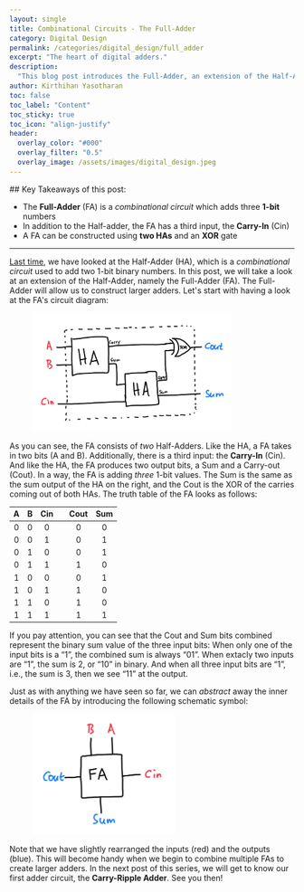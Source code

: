 ```yaml
---
layout: single
title: Combinational Circuits - The Full-Adder
category: Digital Design
permalink: /categories/digital_design/full_adder
excerpt: "The heart of digital adders."
description:
  "This blog post introduces the Full-Adder, an extension of the Half-Adder."
author: Kirthihan Yasotharan
toc: false
toc_label: "Content"
toc_sticky: true
toc_icon: "align-justify"
header:
  overlay_color: "#000"
  overlay_filter: "0.5"
  overlay_image: /assets/images/digital_design.jpeg
---
```


<div markdown='1' class='note-normal'>
## Key Takeaways of this post:

- The **Full-Adder** (FA) is a _combinational circuit_ which adds three
  **1-bit** numbers
- In addition to the Half-adder, the FA has a third input, the **Carry-In**
  (Cin)
- A FA can be constructed using **two HAs** and an **XOR** gate
</div>

---

[Last time](/categories/digital_design/half_adder), we have looked at the
Half-Adder (HA), which is a _combinational circuit_ used to add two 1-bit binary
numbers. In this post, we will take a look at an extension of the Half-Adder,
namely the Full-Adder (FA). The Full-Adder will allow us to construct larger
adders. Let's start with having a look at the FA's circuit diagram:

<figure class="img-center" style="width:70%">
  <img src="/assets/images/dd-00006-full-adder-1.jpg" alt="Full Adder" title="Full Adder">
  <!-- <figcaption class="figure-caption text-center">Microchips</figcaption> -->
</figure>

As you can see, the FA consists of _two_ Half-Adders. Like the HA, a FA takes in
two bits (A and B). Additionally, there is a third input: the **Carry-In**
(Cin). And like the HA, the FA produces two output bits, a Sum and a Carry-out
(Cout). In a way, the FA is adding _three_ 1-bit values. The Sum is the same as
the sum output of the HA on the right, and the Cout is the XOR of the carries
coming out of both HAs. The truth table of the FA looks as follows:

|  A  |  B  | Cin |     | Cout | Sum |
| :-: | :-: | :-: | --- | :--: | :-: |
|  0  |  0  |  0  |     |  0   |  0  |
|  0  |  0  |  1  |     |  0   |  1  |
|  0  |  1  |  0  |     |  0   |  1  |
|  0  |  1  |  1  |     |  1   |  0  |
|  1  |  0  |  0  |     |  0   |  1  |
|  1  |  0  |  1  |     |  1   |  0  |
|  1  |  1  |  0  |     |  1   |  0  |
|  1  |  1  |  1  |     |  1   |  1  |

If you pay attention, you can see that the Cout and Sum bits combined represent
the binary sum value of the three input bits: When only one of the input bits is
a “1”, the combined sum is always “01”. When extacly two inputs are “1”, the sum
is 2, or “10” in binary. And when all three input bits are “1”, i.e., the sum is
3, then we see “11” at the output.

Just as with anything we have seen so far, we can _abstract_ away the inner
details of the FA by introducing the following schematic symbol:

<figure class="img-center" style="width:50%">
  <img src="/assets/images/dd-00006-full-adder-2.jpg" alt="Full Adder Symbol" title="Full Adder Symbol">
  <!-- <figcaption class="figure-caption text-center">Microchips</figcaption> -->
</figure>

Note that we have slightly rearranged the inputs (red) and the outputs (blue).
This will become handy when we begin to combine multiple FAs to create larger
adders. In the next post of this series, we will get to know our first adder
circuit, the **Carry-Ripple Adder**. See you then!
